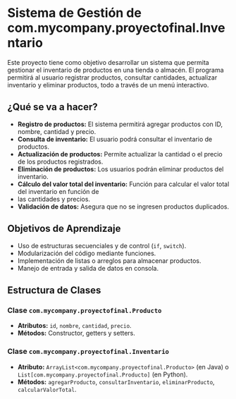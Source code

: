 # Sistema de Gestión de com.mycompany.proyectofinal.Inventario

Este proyecto tiene como objetivo desarrollar un sistema que permita gestionar el inventario de productos en una tienda
o almacén. El programa permitirá al usuario registrar productos, consultar cantidades, actualizar inventario y eliminar
productos, todo a través de un menú interactivo.

## ¿Qué se va a hacer?
- **Registro de productos:** El sistema permitirá agregar productos con ID, nombre, cantidad y precio.
- **Consulta de inventario:** El usuario podrá consultar el inventario de productos.
- **Actualización de productos:** Permite actualizar la cantidad o el precio de los productos registrados.
- **Eliminación de productos:** Los usuarios podrán eliminar productos del inventario.
- **Cálculo del valor total del inventario:** Función para calcular el valor total del inventario en función de
- las cantidades y precios.
- **Validación de datos:** Asegura que no se ingresen productos duplicados.

## Objetivos de Aprendizaje
- Uso de estructuras secuenciales y de control (`if`, `switch`).
- Modularización del código mediante funciones.
- Implementación de listas o arreglos para almacenar productos.
- Manejo de entrada y salida de datos en consola.

## Estructura de Clases
### Clase `com.mycompany.proyectofinal.Producto`
- **Atributos:** `id`, `nombre`, `cantidad`, `precio`.
- **Métodos:** Constructor, getters y setters.

### Clase `com.mycompany.proyectofinal.Inventario`
- **Atributo:** `ArrayList<com.mycompany.proyectofinal.Producto>` (en Java) o `List[com.mycompany.proyectofinal.Producto]` (en Python).
- **Métodos:** `agregarProducto`, `consultarInventario`, `eliminarProducto`, `calcularValorTotal`.


